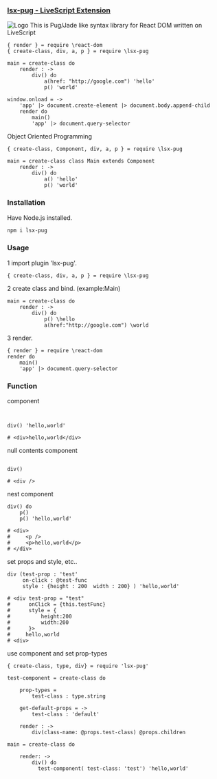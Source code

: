 ### [lsx-pug - LiveScript Extension](https://github.com/flyber-net/lsx-pug)

![Logo](https://content.screencast.com/users/a.stegno/folders/Jing/media/1ddfab27-6d01-41c9-965d-30cef10675b6/00000147.png)
This is Pug/Jade like syntax library for React DOM written on LiveScript

```Livescript
{ render } = require \react-dom
{ create-class, div, a, p } = require \lsx-pug

main = create-class do
    render : ->
        div() do
            a(href: "http://google.com") 'hello'
            p() 'world'

window.onload = ->
    'app' |> document.create-element |> document.body.append-child
    render do
        main()
        'app' |> document.query-selector
```

Object Oriented Programming

```Livescript
{ create-class, Component, div, a, p } = require \lsx-pug

main = create-class class Main extends Component
    render : ->
        div() do
            a() 'hello'
            p() 'world'
```
### Installation

Have Node.js installed.

```Bash
npm i lsx-pug
```

### Usage

1 import plugin 'lsx-pug'.

```Livescript
{ create-class, div, a, p } = require \lsx-pug
```

2 create class and bind. (example:Main)

```Livescript
main = create-class do
    render : ->
        div() do
            p() \hello
            a(href:"http://google.com") \world
```

3 render.

```Livescript
{ render } = require \react-dom
render do
    main()
    'app' |> document.query-selector
```

### Function

component

```Livescript


div() 'hello,world'

# <div>hello,world</div>
```

null contents component

```Livescript

div()

# <div />
```

nest component

```Livescript
div() do 
    p()
    p() 'hello,world'

# <div>
#     <p />
#     <p>hello,world</p>
# </div>
```

set props and style, etc..

```Livescript
div (test-prop : 'test'
     on-click : @test-func 
     style : {height : 200  width : 200} ) 'hello,world'

# <div test-prop = "test"
#      onClick = {this.testFunc}
#      style = {
#          height:200
#          width:200
#      }>
#     hello,world
# <div>
```
use component and set prop-types

```Livescript
{ create-class, type, div} = require 'lsx-pug'

test-component = create-class do

    prop-types =
        test-class : type.string

    get-default-props = ->
        test-class : 'default'

    render : ->
        div(class-name: @props.test-class) @props.children

main = create-class do

    render: ->
        div() do
          test-component( test-class: 'test') 'hello,world'
```
